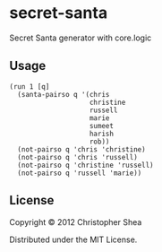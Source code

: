 # secret-santa

Secret Santa generator with core.logic

## Usage

    (run 1 [q]
      (santa-pairso q '(chris
                        christine
                        russell
                        marie
                        sumeet
                        harish
                        rob))
      (not-pairso q 'chris 'christine)
      (not-pairso q 'chris 'russell)
      (not-pairso q 'christine 'russell)
      (not-pairso q 'russell 'marie))

## License

Copyright © 2012 Christopher Shea

Distributed under the MIT License.
